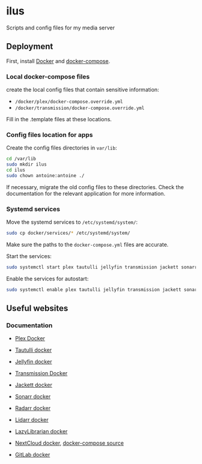 # ilus
Scripts and config files for my media server

## Deployment

First, install [Docker](https://docs.docker.com/install/) and [docker-compose](https://docs.docker.com/compose/install/).

### Local docker-compose files

create the local config files that contain sensitive information:

- `/docker/plex/docker-compose.override.yml`
- `/docker/transmission/docker-compose.override.yml`

Fill in the .template files at these locations.

### Config files location for apps

Create the config files directories in `var/lib`:

```bash
cd /var/lib
sudo mkdir ilus
cd ilus
sudo chown antoine:antoine ./
```

If necessary, migrate the old config files to these directories. Check the documentation for the relevant application for more information.

### Systemd services

Move the systemd services to `/etc/systemd/system/`:

```bash
sudo cp docker/services/* /etc/systemd/system/
```

Make sure the paths to the `docker-compose.yml` files are accurate.

Start the services:

```bash
sudo systemctl start plex tautulli jellyfin transmission jackett sonarr radarr lidarr lazylibrarian nextcloud
```

Enable the services for autostart:

```bash
sudo systemctl enable plex tautulli jellyfin transmission jackett sonarr radarr lidarr lazylibrarian nextcloud
```

## Useful websites

### Documentation

- [Plex Docker](https://github.com/plexinc/pms-docker)
- [Tautulli docker](https://github.com/Tautulli/Tautulli-Docker)
- [Jellyfin docker](https://jellyfin.org/docs/general/administration/installing.html#official-docker-hub)
- [Transmission Docker](https://haugene.github.io/docker-transmission-openvpn/)
- [Jackett docker](https://hub.docker.com/r/linuxserver/jackett)
- [Sonarr docker](https://hub.docker.com/r/linuxserver/sonarr)
- [Radarr docker](https://hub.docker.com/r/linuxserver/radarr)
- [Lidarr docker](https://hub.docker.com/r/linuxserver/lidarr)
- [LazyLibrarian docker](https://hub.docker.com/r/linuxserver/lazylibrarian)


- [NextCloud docker](https://hub.docker.com/_/nextcloud/), [docker-compose source](https://github.com/nextcloud/docker/blob/master/.examples/docker-compose/insecure/postgres/apache/docker-compose.yml)
- [GitLab docker](https://docs.gitlab.com/omnibus/docker/)
